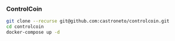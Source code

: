 ### ControlCoin
    
    
```sh
git clone --recurse git@github.com:castroneto/controlcoin.git
cd controlcoin
docker-compose up -d
```
